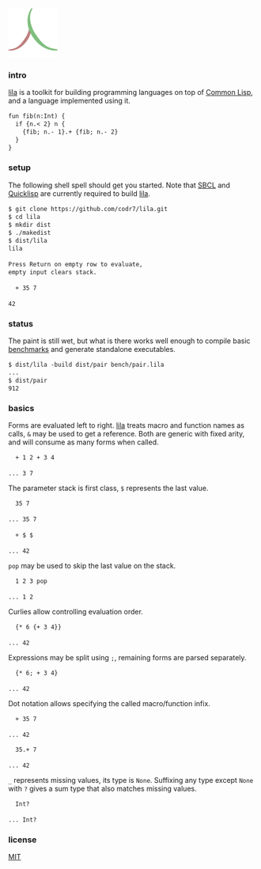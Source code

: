 ![Logo](logo.png)

### intro
[lila](https://github.com/codr7/lila) is a toolkit for building programming languages on top of [Common Lisp](http://www.lispworks.com/documentation/HyperSpec/Front/), and a language implemented using it.

```
fun fib(n:Int) {
  if {n.< 2} n {
    {fib; n.- 1}.+ {fib; n.- 2}
  }
}
```

### setup
The following shell spell should get you started. Note that [SBCL](http://www.sbcl.org/) and [Quicklisp](https://www.quicklisp.org/beta/) are currently required to build [lila](https://github.com/codr7/lila).

```
$ git clone https://github.com/codr7/lila.git
$ cd lila
$ mkdir dist
$ ./makedist
$ dist/lila
lila

Press Return on empty row to evaluate,
empty input clears stack.

  + 35 7

42
```

### status
The paint is still wet, but what is there works well enough to compile basic [benchmarks](https://github.com/codr7/lila/blob/master/bench/) and generate standalone executables.

```
$ dist/lila -build dist/pair bench/pair.lila
...
$ dist/pair
912
```

### basics
Forms are evaluated left to right. [lila](https://github.com/codr7/lila) treats macro and function names as calls, `&` may be used to get a reference. Both are generic with fixed arity, and will consume as many forms when called.

```
  + 1 2 + 3 4

... 3 7
```

The parameter stack is first class, `$` represents the last value.

```
  35 7

... 35 7

  + $ $

... 42
```

`pop` may be used to skip the last value on the stack.

```
  1 2 3 pop

... 1 2
```

Curlies allow controlling evaluation order.

```
  {* 6 {+ 3 4}}
  
... 42
```

Expressions may be split using `;`, remaining forms are parsed separately.

```
  {* 6; + 3 4}
  
... 42
```

Dot notation allows specifying the called macro/function infix.

```
  + 35 7

... 42
```
```
  35.+ 7

... 42
```

`_` represents missing values, its type is `None`. Suffixing any type except `None` with `?` gives a sum type that also matches missing values.

```
  Int?

... Int?
```

### license
[MIT](https://github.com/codr7/lila/blob/master/LICENSE.txt)
